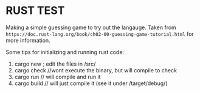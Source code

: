 # RUST TEST

Making a simple guessing game to try out the langauge. Taken from `https://doc.rust-lang.org/book/ch02-00-guessing-game-tutorial.html` for more information.

Some tips for initializing and running rust code:
1. cargo new <project name>; edit the files in /src/
2. cargo check //wont execute the binary, but will compile to check
3. cargo run // will compile and run it
4. cargo build // will just compile it (see it under /target/debug/)
